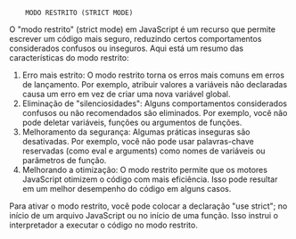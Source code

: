         MODO RESTRITO (STRICT MODE)

O "modo restrito" (strict mode) em JavaScript é um recurso que permite escrever um código mais seguro, reduzindo certos comportamentos considerados confusos ou inseguros. Aqui está um resumo das características do modo restrito:

1. Erro mais estrito: O modo restrito torna os erros mais comuns em erros de lançamento. Por exemplo, atribuir valores a variáveis ​​não declaradas causa um erro em vez de criar uma nova variável global.
2. Eliminação de "silenciosidades": Alguns comportamentos considerados confusos ou não recomendados são eliminados. Por exemplo, você não pode deletar variáveis, funções ou argumentos de funções.
3. Melhoramento da segurança: Algumas práticas inseguras são desativadas. Por exemplo, você não pode usar palavras-chave reservadas (como eval e arguments) como nomes de variáveis ou parâmetros de função.
4. Melhorando a otimização: O modo restrito permite que os motores JavaScript otimizem o código com mais eficiência. Isso pode resultar em um melhor desempenho do código em alguns casos.

Para ativar o modo restrito, você pode colocar a declaração "use strict"; no início de um arquivo JavaScript ou no início de uma função. Isso instrui o interpretador a executar o código no modo restrito.